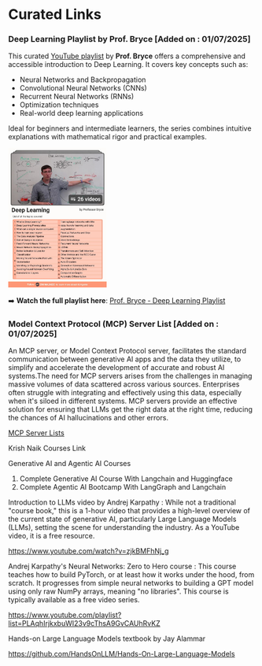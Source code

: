 
# Curated Links 



### Deep Learning Playlist by Prof. Bryce [Added on : 01/07/2025]
This curated [YouTube playlist](https://www.youtube.com/playlist?list=PLgPbN3w-ia_PeT1_c5jiLW3RJdR7853b9) by **Prof. Bryce** offers a comprehensive and accessible introduction to Deep Learning. It covers key concepts such as:

- Neural Networks and Backpropagation  
- Convolutional Neural Networks (CNNs)  
- Recurrent Neural Networks (RNNs)  
- Optimization techniques  
- Real-world deep learning applications  

Ideal for beginners and intermediate learners, the series combines intuitive explanations with mathematical rigor and practical examples.

<img src="./image/1751282752329.jpg" width="200">

➡️ **Watch the full playlist here**: [Prof. Bryce - Deep Learning Playlist](https://www.youtube.com/playlist?list=PLgPbN3w-ia_PeT1_c5jiLW3RJdR7853b9)


### Model Context Protocol (MCP) Server List [Added on : 01/07/2025]

An MCP server, or Model Context Protocol server, facilitates the standard communication between generative AI apps and the data they utilize, to simplify and accelerate the development of accurate and robust AI systems.The need for MCP servers arises from the challenges in managing massive volumes of data scattered across various sources. Enterprises often struggle with integrating and effectively using this data, especially when it's siloed in different systems. MCP servers provide an effective solution for ensuring that LLMs get the right data at the right time, reducing the chances of AI hallucinations and other errors.

[MCP Server Lists](./MCP-ServerLists.md)



Krish Naik Courses Link 


Generative AI and Agentic AI Courses
1. Complete Generative AI Course With Langchain and Huggingface
2. Complete Agentic AI Bootcamp With LangGraph and Langchain



Introduction to LLMs video by Andrej Karpathy : While not a traditional "course book," this is a 1-hour video that provides a high-level overview of the current state of generative AI, particularly Large Language Models (LLMs), setting the scene for understanding the industry. As a YouTube video, it is a free resource.

https://www.youtube.com/watch?v=zjkBMFhNj_g

Andrej Karpathy's Neural Networks: Zero to Hero course : This course teaches how to build PyTorch, or at least how it works under the hood, from scratch. It progresses from simple neural networks to building a GPT model using only raw NumPy arrays, meaning "no libraries". This course is typically available as a free video series.

https://www.youtube.com/playlist?list=PLAqhIrjkxbuWI23v9cThsA9GvCAUhRvKZ

Hands-on Large Language Models textbook by Jay Alammar

https://github.com/HandsOnLLM/Hands-On-Large-Language-Models